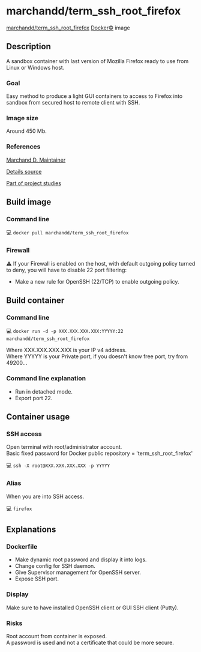 # marchandd/term_ssh_root_firefox

[marchandd/term_ssh_root_firefox](https://registry.hub.docker.com/u/marchandd/term_ssh_root_firefox/ "MarchandD")  [Docker:copyright:](https://docs.docker.com/ "Docker") image

## Description

A sandbox container with last version of Mozilla Firefox ready to use from Linux or Windows host.

### Goal

Easy method to produce a light GUI containers to access to Firefox into sandbox from secured host to remote client with SSH.

### Image size

Around 450 Mb.

### References

[Marchand D. Maintainer](https://github.com/marchandd/ "Maintainer")

[Details source](https://github.com/marchandd/term_ssh_root_firefox/ "Details")

[Part of project studies](https://github.com/marchandd/docker_index/ "References")

## Build image

### Command line

:computer: `docker pull marchandd/term_ssh_root_firefox`

### Firewall

:warning: If your Firewall is enabled on the host, with default outgoing policy turned to 
deny, 
you will have to disable 22 port filtering:  
- Make a new rule for OpenSSH (22/TCP) to enable outgoing policy.

## Build container

### Command line

:computer: `docker run -d -p XXX.XXX.XXX.XXX:YYYYY:22 marchandd/term_ssh_root_firefox`

Where XXX.XXX.XXX.XXX is your IP v4 address.  
Where YYYYY is your Private port, if you doesn't know free port, try from 49200...

### Command line explanation

- Run in detached mode.
- Export port 22.

## Container usage

### SSH access

Open terminal with root/administrator account.  
Basic fixed password for Docker public repository = 'term_ssh_root_firefox'

:computer: `ssh -X root@XXX.XXX.XXX.XXX -p YYYYY`

### Alias

When you are into SSH access.

:computer: `firefox`

## Explanations

### Dockerfile

- Make dynamic root password and display it into logs.
- Change config for SSH daemon.
- Give Supervisor management for OpenSSH server.
- Expose SSH port.

### Display

Make sure to have installed OpenSSH client or GUI SSH client (Putty).

### Risks

Root account from container is exposed.  
A password is used and not a certificate that could be more secure.
